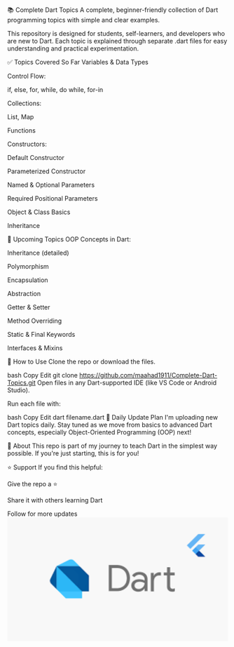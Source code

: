 📚 Complete Dart Topics
A complete, beginner-friendly collection of Dart programming topics with simple and clear examples.

This repository is designed for students, self-learners, and developers who are new to Dart. Each topic is explained through separate .dart files for easy understanding and practical experimentation.

✅ Topics Covered So Far
Variables & Data Types

Control Flow:

if, else, for, while, do while, for-in

Collections:

List, Map

Functions

Constructors:

Default Constructor

Parameterized Constructor

Named & Optional Parameters

Required Positional Parameters

Object & Class Basics

Inheritance

🧠 Upcoming Topics
OOP Concepts in Dart:

Inheritance (detailed)

Polymorphism

Encapsulation

Abstraction

Getter & Setter

Method Overriding

Static & Final Keywords

Interfaces & Mixins

🚀 How to Use
Clone the repo or download the files.

bash
Copy
Edit
git clone https://github.com/maahad1911/Complete-Dart-Topics.git
Open files in any Dart-supported IDE (like VS Code or Android Studio).

Run each file with:

bash
Copy
Edit
dart filename.dart
📅 Daily Update Plan
I'm uploading new Dart topics daily. Stay tuned as we move from basics to advanced Dart concepts, especially Object-Oriented Programming (OOP) next!

📌 About
This repo is part of my journey to teach Dart in the simplest way possible. If you're just starting, this is for you!

⭐️ Support
If you find this helpful:

Give the repo a ⭐️

Share it with others learning Dart

Follow for more updates
![image alt](https://github.com/maahad1911/Complete-Dart-Topics/blob/4d6ad3a383f4cdde3f8a106c9219934a3fab65ff/Dart%20logo1.png)
